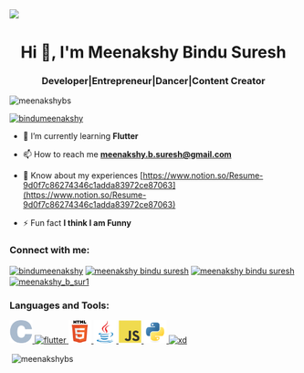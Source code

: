 

<!--
**MeenakshyBS/MeenakshyBS** is a ✨ _special_ ✨ repository because its `README.md` (this file) appears on your GitHub profile.

Here are some ideas to get you started:

- 🔭 I’m currently working on ...
- 🌱 I’m currently learning ...
- 👯 I’m looking to collaborate on ...
- 🤔 I’m looking for help with ...
- 💬 Ask me about ...
- 📫 How to reach me: ...
- 😄 Pronouns: ...
- ⚡ Fun fact: ...
-->

<img src="https://pbs.twimg.com/profile_banners/1303742108654694400/1612255144/1500x500">

<h1 align="center">Hi 👋, I'm Meenakshy Bindu Suresh</h1>
<h3 align="center">Developer|Entrepreneur|Dancer|Content Creator</h3>

<p align="left"> <img src="https://komarev.com/ghpvc/?username=meenakshybs&label=Profile%20views&color=0e75b6&style=flat" alt="meenakshybs" /> </p>

<p align="left"> <a href="https://twitter.com/bindumeenakshy" target="blank"><img src="https://img.shields.io/twitter/follow/bindumeenakshy?logo=twitter&style=for-the-badge" alt="bindumeenakshy" /></a> </p>

- 🌱 I’m currently learning **Flutter**

- 📫 How to reach me **meenakshy.b.suresh@gmail.com**

- 📄 Know about my experiences [https://www.notion.so/Resume-9d0f7c86274346c1adda83972ce87063](https://www.notion.so/Resume-9d0f7c86274346c1adda83972ce87063)

- ⚡ Fun fact **I think I am Funny**

<h3 align="left">Connect with me:</h3>
<p align="left">
<a href="https://twitter.com/bindumeenakshy" target="blank"><img align="center" src="https://cdn.jsdelivr.net/npm/simple-icons@3.0.1/icons/twitter.svg" alt="bindumeenakshy" height="30" width="40" /></a>
<a href="https://linkedin.com/in/meenakshy bindu suresh" target="blank"><img align="center" src="https://cdn.jsdelivr.net/npm/simple-icons@3.0.1/icons/linkedin.svg" alt="meenakshy bindu suresh" height="30" width="40" /></a>
<a href="https://www.youtube.com/c/meenakshy bindu suresh" target="blank"><img align="center" src="https://cdn.jsdelivr.net/npm/simple-icons@3.0.1/icons/youtube.svg" alt="meenakshy bindu suresh" height="30" width="40" /></a>
<a href="https://www.hackerrank.com/meenakshy_b_sur1" target="blank"><img align="center" src="https://cdn.jsdelivr.net/npm/simple-icons@3.0.1/icons/hackerrank.svg" alt="meenakshy_b_sur1" height="30" width="40" /></a>
</p>

<h3 align="left">Languages and Tools:</h3>
<p align="left"> <a href="https://www.cprogramming.com/" target="_blank"> <img src="https://raw.githubusercontent.com/devicons/devicon/master/icons/c/c-original.svg" alt="c" width="40" height="40"/> </a> <a href="https://flutter.dev" target="_blank"> <img src="https://www.vectorlogo.zone/logos/flutterio/flutterio-icon.svg" alt="flutter" width="40" height="40"/> </a> <a href="https://www.w3.org/html/" target="_blank"> <img src="https://raw.githubusercontent.com/devicons/devicon/master/icons/html5/html5-original-wordmark.svg" alt="html5" width="40" height="40"/> </a> <a href="https://www.java.com" target="_blank"> <img src="https://raw.githubusercontent.com/devicons/devicon/master/icons/java/java-original.svg" alt="java" width="40" height="40"/> </a> <a href="https://developer.mozilla.org/en-US/docs/Web/JavaScript" target="_blank"> <img src="https://raw.githubusercontent.com/devicons/devicon/master/icons/javascript/javascript-original.svg" alt="javascript" width="40" height="40"/> </a> <a href="https://www.python.org" target="_blank"> <img src="https://raw.githubusercontent.com/devicons/devicon/master/icons/python/python-original.svg" alt="python" width="40" height="40"/> </a> <a href="https://www.adobe.com/products/xd.html" target="_blank"> <img src="https://cdn.worldvectorlogo.com/logos/adobe-xd.svg" alt="xd" width="40" height="40"/> </a> </p>

<p>&nbsp;<img align="center" src="https://github-readme-stats.vercel.app/api?username=meenakshybs&show_icons=true&locale=en" alt="meenakshybs" /></p>



